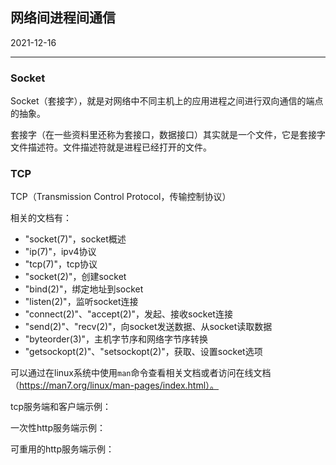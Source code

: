 ## 网络间进程间通信

2021-12-16

---

### Socket

Socket（套接字），就是对网络中不同主机上的应用进程之间进行双向通信的端点的抽象。

套接字（在一些资料里还称为套接口，数据接口）其实就是一个文件，它是套接字文件描述符。文件描述符就是进程已经打开的文件。

### TCP

TCP（Transmission Control Protocol，传输控制协议）

相关的文档有：

- "socket(7)"，socket概述
- "ip(7)"，ipv4协议
- "tcp(7)"，tcp协议
- "socket(2)"，创建socket
- "bind(2)"，绑定地址到socket
- "listen(2)"，监听socket连接
- "connect(2)"、"accept(2)"，发起、接收socket连接
- "send(2)"、"recv(2)"，向socket发送数据、从socket读取数据
- "byteorder(3)"，主机字节序和网络字节序转换
- "getsockopt(2)"、"setsockopt(2)"，获取、设置socket选项

可以通过在linux系统中使用`man`命令查看相关文档或者访问在线文档（https://man7.org/linux/man-pages/index.html）。

tcp服务端和客户端示例：

一次性http服务端示例：

可重用的http服务端示例：